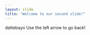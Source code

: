 ```yaml
---
layout: slide
title: "Welcome to our second slide!"
---
```

dattebayo
Use the left arrow to go back!
